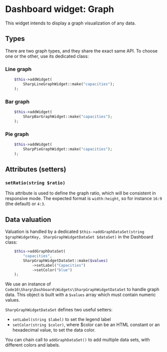 # Dashboard widget: Graph

This widget intends to display a graph visualization of any data.

## Types

There are two graph types, and they share the exact same API. To choose one or the other, use its dedicated class:

### Line graph

```php
    $this->addWidget(
        SharpLineGraphWidget::make("capacities");
    );
```

### Bar graph

```php
    $this->addWidget(
        SharpBarGraphWidget::make("capacities");
    );
```

### Pie graph

```php
    $this->addWidget(
        SharpPieGraphWidget::make("capacities");
    );
```

## Attributes (setters)

### `setRatio(string $ratio)`

This attribute is used to define the graph ratio, which will be consistent in responsive mode. The expected format is `width:height`, so for instance `16:9` (the default) or `4:3`.


## Data valuation

Valuation is handled by a dedicated `$this->addGraphDataSet(string $graphWidgetKey, SharpGraphWidgetDataSet $dataSet)` in the Dashboard class:

```php
    $this->addGraphDataSet(
        "capacities",
        SharpGraphWidgetDataSet::make($values)
            ->setLabel("Capacities")
            ->setColor("blue")
    );
```

We use an instance of `Code16\Sharp\Dashboard\Widgets\SharpGraphWidgetDataSet` to handle graph data. This object is built with a `$values` array which must contain numeric values.

`SharpGraphWidgetDataSet` defines two useful setters:

- `setLabel(string $label)` to set the legend label
- `setColor(string $color)`, where $color can be an HTML constant or an hexadecimal value, to set the data color.

You can chain call to `addGraphDataSet()` to add multiple data sets, with different colors and labels.
